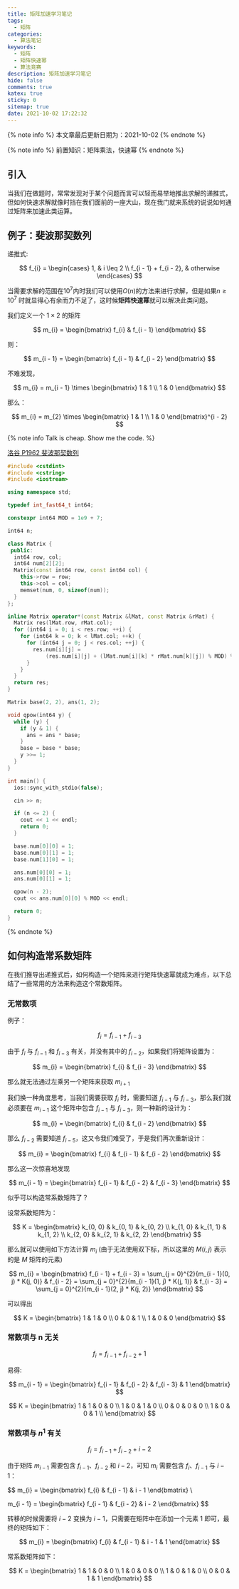 ```yaml
---
title: 矩阵加速学习笔记
tags:
  - 矩阵
categories:
  - 算法笔记
keywords:
  - 矩阵
  - 矩阵快速幂
  - 算法竞赛
description: 矩阵加速学习笔记
hide: false
comments: true
katex: true
sticky: 0
sitemap: true
date: 2021-10-02 17:22:32
---
```


{% note info %}
本文章最后更新日期为：2021-10-02
{% endnote %}

{% note info %}
前置知识：矩阵乘法，快速幂
{% endnote %}

## 引入

当我们在做题时，常常发现对于某个问题而言可以轻而易举地推出求解的递推式，但如何快速求解就像时挡在我们面前的一座大山，现在我门就来系统的说说如何通过矩阵来加速此类运算。

## 例子：斐波那契数列

递推式:

$$
f_{i} =
\begin{cases}
  1, & i \leq 2 \\
  f_{i - 1} + f_{i - 2}, & otherwise
\end{cases}
$$

当需要求解的范围在$10^{7}$内时我们可以使用$O(n)$的方法来进行求解，但是如果$n \geq 10^{7}$ 时就显得心有余而力不足了，这时候**矩阵快速幂**就可以解决此类问题。

我们定义一个 $1 \times 2$ 的矩阵

$$
m_{i} =
\begin{bmatrix}
  f_{i} & f_{i - 1}
\end{bmatrix}
$$

则：

$$
m_{i - 1} =
\begin{bmatrix}
  f_{i - 1} & f_{i - 2}
\end{bmatrix}
$$

不难发现，

$$
m_{i} = m_{i - 1} \times
\begin{bmatrix}
  1 & 1 \\
  1 & 0
\end{bmatrix}
$$

那么：

$$
m_{i} = m_{2} \times
\begin{bmatrix}
  1 & 1 \\
  1 & 0
\end{bmatrix}^{i - 2}
$$

{% note info Talk is cheap. Show me the code. %}

[洛谷 P1962 斐波那契数列](https://www.luogu.com.cn/problem/P1962)

```cpp
#include <cstdint>
#include <cstring>
#include <iostream>

using namespace std;

typedef int_fast64_t int64;

constexpr int64 MOD = 1e9 + 7;

int64 n;

class Matrix {
 public:
  int64 row, col;
  int64 num[2][2];
  Matrix(const int64 row, const int64 col) {
    this->row = row;
    this->col = col;
    memset(num, 0, sizeof(num));
  }
};

inline Matrix operator*(const Matrix &lMat, const Matrix &rMat) {
  Matrix res(lMat.row, rMat.col);
  for (int64 i = 0; i < res.row; ++i) {
    for (int64 k = 0; k < lMat.col; ++k) {
      for (int64 j = 0; j < res.col; ++j) {
        res.num[i][j] =
            (res.num[i][j] + (lMat.num[i][k] * rMat.num[k][j]) % MOD) % MOD;
      }
    }
  }
  return res;
}

Matrix base(2, 2), ans(1, 2);

void qpow(int64 y) {
  while (y) {
    if (y & 1) {
      ans = ans * base;
    }
    base = base * base;
    y >>= 1;
  }
}

int main() {
  ios::sync_with_stdio(false);

  cin >> n;

  if (n <= 2) {
    cout << 1 << endl;
    return 0;
  }

  base.num[0][0] = 1;
  base.num[0][1] = 1;
  base.num[1][0] = 1;

  ans.num[0][0] = 1;
  ans.num[0][1] = 1;

  qpow(n - 2);
  cout << ans.num[0][0] % MOD << endl;

  return 0;
}

```

{% endnote %}

## 如何构造常系数矩阵

在我们推导出递推式后，如何构造一个矩阵来进行矩阵快速幂就成为难点，以下总结了一些常用的方法来构造这个常数矩阵。

### 无常数项

例子：

$$
f_{i} = f_{i - 1} + f_{i - 3}
$$

由于 $f_{i}$ 与 $f_{i - 1}$ 和 $f_{i - 3}$ 有关，并没有其中的 $f_{i - 2}$，如果我们将矩阵设置为：

$$
m_{i} =
\begin{bmatrix}
  f_{i} & f_{i - 3}
\end{bmatrix}
$$

那么就无法通过左乘另一个矩阵来获取 $m_{i + 1}$

我们换一种角度思考，当我们需要获取 $f_{i}$ 时，需要知道 $f_{i - 1}$ 与 $f_{i - 3}$，那么我们就必须要在 $m_{i - 1}$ 这个矩阵中包含 $f_{i - 1}$ 与 $f_{i - 3}$，则一种新的设计为：

$$
m_{i} =
\begin{bmatrix}
  f_{i} & f_{i - 2}
\end{bmatrix}
$$

那么 $f_{i - 2}$ 需要知道 $f_{i - 5}$，这又令我们难受了，于是我们再次重新设计：

$$
m_{i} =
\begin{bmatrix}
  f_{i} & f_{i - 1} & f_{i - 2}
\end{bmatrix}
$$

那么这一次惊喜地发现

$$
m_{i - 1} =
\begin{bmatrix}
  f_{i - 1} & f_{i - 2} & f_{i - 3}
\end{bmatrix}
$$

似乎可以构造常系数矩阵了？

设常系数矩阵为：

$$
K =
\begin{bmatrix}
  k_{0, 0} & k_{0, 1} & k_{0, 2} \\
  k_{1, 0} & k_{1, 1} & k_{1, 2} \\
  k_{2, 0} & k_{2, 1} & k_{2, 2}
\end{bmatrix}
$$

那么就可以使用如下方法计算 $m_{i}$ (由于无法使用双下标，所以这里的 $M(i, j)$ 表示的是 $M$ 矩阵的元素)

$$
m_{i} =
\begin{bmatrix}
  f_{i - 1} + f_{i - 3} = \sum_{j = 0}^{2}{m_{i - 1}(0, j) * K(j, 0)} & f_{i - 2} = \sum_{j = 0}^{2}{m_{i - 1}(1, j) * K(j, 1)} & f_{i - 3} = \sum_{j = 0}^{2}{m_{i - 1}(2, j) * K(j, 2)}
\end{bmatrix}
$$

可以得出

$$
K =
\begin{bmatrix}
  1 & 1 & 0 \\
  0 & 0 & 1 \\
  1 & 0 & 0
\end{bmatrix}
$$

### 常数项与 n 无关

$$
f_{i} = f_{i - 1} + f_{i - 2} + 1
$$

易得:

$$
m_{i - 1} =
\begin{bmatrix}
  f_{i - 1} & f_{i - 2} & f_{i - 3} & 1
\end{bmatrix}
$$

$$
K =
\begin{bmatrix}
  1 & 1 & 0 & 0 \\
  1 & 0 & 1 & 0 \\
  0 & 0 & 0 & 0 \\
  1 & 0 & 0 & 1 \\
\end{bmatrix}
$$

### 常数项与 $n^{1}$ 有关

$$
f_{i} = f_{i - 1} + f_{i - 2} + i - 2
$$

由于矩阵 $m_{i - 1}$ 需要包含 $f_{i - 1}$、$f_{i - 2}$ 和 $i - 2$，可知 $m_{i}$ 需要包含 $f_{i}$、$f_{i - 1}$ 与 $i - 1$：

$$
m_{i} =
\begin{bmatrix}
  f_{i} & f_{i - 1} & i - 1
\end{bmatrix} \\

m_{i - 1} =
\begin{bmatrix}
  f_{i - 1} & f_{i - 2} & i - 2
\end{bmatrix}
$$

转移的时候需要将 $i - 2$ 变换为 $i - 1$，只需要在矩阵中在添加一个元素 $1$ 即可，最终的矩阵如下：

$$
m_{i} =
\begin{bmatrix}
  f_{i} & f_{i - 1} & i - 1 & 1
\end{bmatrix}
$$

常系数矩阵如下：

$$
K =
\begin{bmatrix}
  1 & 1 & 0 & 0 \\
  1 & 0 & 0 & 0 \\
  1 & 0 & 1 & 0 \\
  0 & 0 & 1 & 1
\end{bmatrix}
$$
